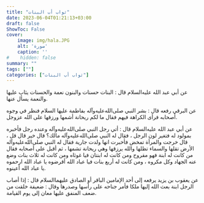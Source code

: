 ```yaml
---
title: "ثواب أب البنات"
date: 2023-06-04T01:21:13+03:00
draft: false
ShowToc: False
cover:
    image: img/hala.JPG
    alt: 'صورة'
    caption: ''
#    hidden: false
summary: ""
tags: [""]
categories: ["ثواب أب البنات"]
---
```


 عن أبي عبد الله عليه‌السلام قال : البنات حسنات والبنون نعمة والحسنات يثاب عليها والنعمة يسأل عنها.

 عن البرقي رفعه قال : بشر النبي صلى‌الله‌عليه‌وآله بفاطمة عليها
السلام فنظر في وجوه أصحابه فرأى الكراهة فيهم فقال ما لكم ريحانة
أشمها ورزقها على الله عزوجل.

 عن أبي عبد الله عليه‌السلام قال : أتي رجل النبي صلى‌الله‌عليه‌وآله وعنده رجل فأخبره بمولود له فتغير لون الرجل ، فقال له النبي صلى‌الله‌عليه‌وآله مالك؟ قال خير قال قل ، قال خرجت والمرأة تمخض فأخبرت انها ولدت جارية فقال له النبي صلى‌الله‌عليه‌وآله الأرض تقلها والسماء تظلها والله يرزقها وهي ريحانة تشمها ، ثم أقبل على أصحابه فقال من كانت له ابنة فهو مقروح ومن كانت له ابنتان فيا غوثاه ومن كانت له ثلاث بنات وضع عنه الجهاد وكل مكروه ، ومن كانت له أربع بنات فيا عباد الله أقرضوه يا عباد الله ارحموه يا عباد الله أعينوه.

 عن يعقوب بن يزيد يرفعه إلى أحد الإمامين
الباقر أو الصادق عليهما‌السلام قال : إذا أصاب الرجل ابنة بعث الله
إليها ملكا فأمر جناحه على رأسها وصدرها وقال : ضعيفة خلقت من ضعف
المنفق عليها معان إلى يوم القيامة.
